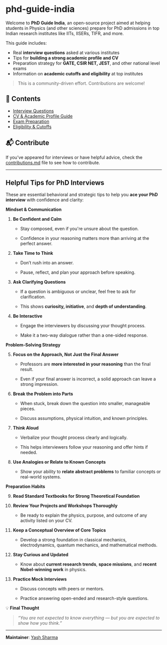 # phd-guide-india

Welcome to **PhD Guide India**, an open-source project aimed at helping students in Physics (and other sciences) prepare for PhD admissions in top Indian research institutes like IITs, IISERs, TIFR, and more.

This guide includes:
- Real **interview questions** asked at various institutes
- Tips for **building a strong academic profile and CV**
- Preparation strategy for **GATE, CSIR NET, JEST**, and other national level exams
- Information on **academic cutoffs and eligibility** at top institutes

> This is a community-driven effort. Contributions are welcome!

## 📂 Contents
- [Interview Questions](interview-questions/)
- [CV & Academic Profile Guide](cv-and-profile/)
- [Exam Preparation](exam-prep/)
- [Eligibility & Cutoffs](eligibility-criteria/)

## 📬 Contribute
If you’ve appeared for interviews or have helpful advice, check the [contributions.md](contributions.md) file to see how to contribute.


---

 ## **Helpful Tips for PhD Interviews**

These are essential behavioral and strategic tips to help you **ace your PhD interview** with confidence and clarity:


  **Mindset & Communication**

1. **Be Confident and Calm**
    
    - Stay composed, even if you're unsure about the question.
        
    - Confidence in your reasoning matters more than arriving at the perfect answer.
        
2. **Take Time to Think**
    
    - Don’t rush into an answer.
        
    - Pause, reflect, and plan your approach before speaking.
        
3. **Ask Clarifying Questions**
    
    - If a question is ambiguous or unclear, feel free to ask for clarification.
        
    - This shows **curiosity, initiative**, and **depth of understanding**.
        
4. **Be Interactive**
    
    - Engage the interviewers by discussing your thought process.
        
    - Make it a two-way dialogue rather than a one-sided response.
        



 **Problem-Solving Strategy**

5. **Focus on the Approach, Not Just the Final Answer**
    
    - Professors are **more interested in your reasoning** than the final result.
        
    - Even if your final answer is incorrect, a solid approach can leave a strong impression.
        
6. **Break the Problem into Parts**
    
    - When stuck, break down the question into smaller, manageable pieces.
        
    - Discuss assumptions, physical intuition, and known principles.
        
7. **Think Aloud**
    
    - Verbalize your thought process clearly and logically.
        
    - This helps interviewers follow your reasoning and offer hints if needed.
        
8. **Use Analogies or Relate to Known Concepts**
    
    - Show your ability to **relate abstract problems** to familiar concepts or real-world systems.
        



  **Preparation Habits**

9.   **Read Standard Textbooks for Strong Theoretical Foundation**

10. **Review Your Projects and Workshops Thoroughly**
    
    - Be ready to explain the physics, purpose, and outcome of any activity listed on your CV.
        
11. **Keep a Conceptual Overview of Core Topics**
    
	- Develop a strong foundation in classical mechanics, electrodynamics, quantum mechanics, and mathematical methods.
    
12. **Stay Curious and Updated**
    
	- Know about **current research trends**, **space missions**, and **recent Nobel-winning work** in physics.
    
13. **Practice Mock Interviews**
    
	- Discuss concepts with peers or mentors.
	    
	- Practice answering open-ended and research-style questions.

 💡 **Final Thought**

> _“You are not expected to know everything — but you are expected to show how you think.”_

---
**Maintainer**: [Yash Sharma](https://github.com/Yashandyash30)




